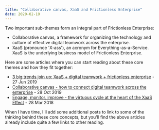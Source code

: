 ```yaml
---
title: "Collaborative canvas, XaaS and Frictionless Enterprise"
date: 2020-02-10
---
```


Two important sub-themes form an integral part of Frictionless Enterprise<!--more-->: 

+ Collaborative canvas, a framework for organizing the technology and culture of effective digital teamwork across the enterprise. 
+ XaaS (pronounce 'X-ass'), an acronym for Everything-as-a-Service. XaaS is the underlying business model of Frictionless Enterprise. 

Here are some articles where you can start reading about these core themes and how they fit together: 

+ [3 big trends join up: XaaS + digital teamwork + frictionless enterprise](https://diginomica.com/xaas-digital-teamwork-frictionless-enterprise) - 27 Jun 2019
+ [Collaborative canvas - how to connect digital teamwork across the enterprise](https://diginomica.com/collaborative-canvas-connect-digital-teamwork-enterprise) - 28 Oct 2019
+ [Engage, monitor, improve - the virtuous cycle at the heart of the XaaS Effect](https://diginomica.com/engage-monitor-improve-virtuous-cycle-xaas-effect) - 28 Mar 2018

When I have time, I'll add some additional posts to link to some of the thinking behind these core concepts, but you'll find the above articles already include quite a few links to other reading. 
